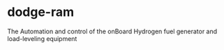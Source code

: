 # dodge-ram
The Automation and control of the onBoard Hydrogen fuel generator and load-leveling equipment
